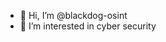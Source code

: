 - 👋 Hi, I’m @blackdog-osint
- 👀 I’m interested in cyber security


<!---
blackdog-osint/blackdog-osint is a ✨ special ✨ repository because its `README.md` (this file) appears on your GitHub profile.
You can click the Preview link to take a look at your changes.
--->
